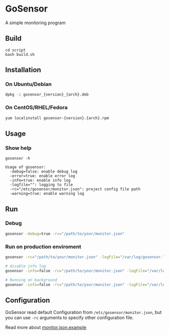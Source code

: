 GoSensor
============================
A simple monitoring program

## Build
```
cd script
bash build.sh
```

## Installation

### On Ubuntu/Debian
``` sh
dpkg -i gosensor_{version}_{arch}.deb
```

### On CentOS/RHEL/Fedora
``` sh
yum localinstall gosensor-{version}.{arch}.rpm
```

## Usage

### Show help
```
gosensor -h

Usage of gosensor:
  -debug=false: enable debug log
  -error=true: enable error log
  -info=true: enable info log
  -logfile="": logging to file
  -rc="/etc/gosensor/monitor.json": project config file path
  -warning=true: enable warning log
```

## Run
### Debug
``` sh
gosensor -debug=true -rc="/path/to/your/monitor.json"
```
### Run on production enviroment
``` sh
gosensor -rc="/path/to/your/monitor.json" -logFile="/var/log/gosensor.log"

# disable info log
gosensor -info=false -rc="/path/to/your/monitor.json" -logFile="/var/log/gosensor.log" 

# Running on background
gosensor -info=false -rc="/path/to/your/monitor.json" -logFile="/var/log/gosensor.log" &
```

## Configuration
GoSensor read default Configuration from `/etc/gosensor/monitor.json`,
but you can use `-rc` arguments to specify other configuration file.

Read more about [monitor.json.example](https://github.com/lowstz/gosensor/blob/master/monitor.json.example)